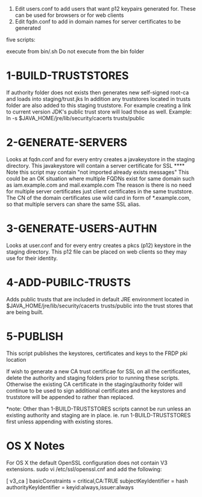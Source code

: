 
1) Edit users.conf to add users that want p12 keypairs generated for.  These can be used for browsers or for web clients
2) Edit fqdn.conf to add in domain names for server certificates to be generated

five scripts:

execute from <pki-tools-home>bin/<script-name>.sh   Do not execute from the bin folder

1-BUILD-TRUSTSTORES
===================
If authority folder does not exists then generates new self-signed root-ca and loads into staging/trust.jks
In addition any truststores located in trusts folder are also added to this staging truststore.  For example creating a link to
current version JDK's public trust store will load those as well.  Example: ln -s $JAVA_HOME/jre/lib/security/cacerts trusts/public

2-GENERATE-SERVERS
===================
Looks at fqdn.conf and for every entry creates a javakeystore in the staging directory.  This javakeystore will contain a server certificate for SSL
****  Note this script may contain "not imported already exists messages"  This could be an OK situation where multiple FQDNs exist for same domain such as
iam.example.com and mail.example.com  The reason is there is no need for multiple server certificates just client certificates in the same
truststore.   The CN of the domain certificates use wild card in form of *.example.com, so that multiple servers can share the same SSL alias.

3-GENERATE-USERS-AUTHN
======================
Looks at user.conf and for every entry creates a pkcs (p12) keystore in the staging directory.
This p12 file can be placed on web clients so they may use for their identity.

4-ADD-PUBILC-TRUSTS
===================
Adds public trusts that are included in default JRE environment located in $JAVA_HOME/jre/lib/security/cacerts trusts/public into the trust stores that are being built.

5-PUBLISH
===================
This script publishes the keystores, certificates and keys to the FRDP pki location

If wish to generate a new CA trust certificae for SSL on all the certificates, delete the authority and staging folders prior to running these scripts.
Otherwise the existing CA certificate in the staging/authority folder will continue to be used to sign additional certificates and the keystores and
truststore will be appended to rather than replaced.


*note: Other than 1-BUILD-TRUSTSTORES scripts cannot be run unless an existing authority and staging are in place.
ie. run 1-BUILD-TRUSTSTORES first unless appending with existing stores.


OS X Notes
===========
For OS X the default OpenSSL configuration does not contain V3 extensions.
sudo vi /etc/ssl/openssl.cnf
and add the following:

[ v3_ca ]
basicConstraints = critical,CA:TRUE
subjectKeyIdentifier = hash
authorityKeyIdentifier = keyid:always,issuer:always
